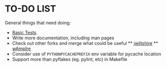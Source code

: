 TO-DO LIST
=========

General things that need doing:

  * [Basic Tests](russellvt@b8e03bd).
  * Write more documentation, including man pages
  * Check out other forks and merge what could be useful
  ** [jwiltshire](/jwiltshire/nrpe-ng)
  ** [wAmpIre](/wAmpIre/nrpe-ng)
  * Consider use of `PYTHONPYCACHEPREFIX` env variable for pycache location
  * Support more than pyflakes (eg. pylint, etc) in Makefile


<!-- vim: set ft=markdown : -->
